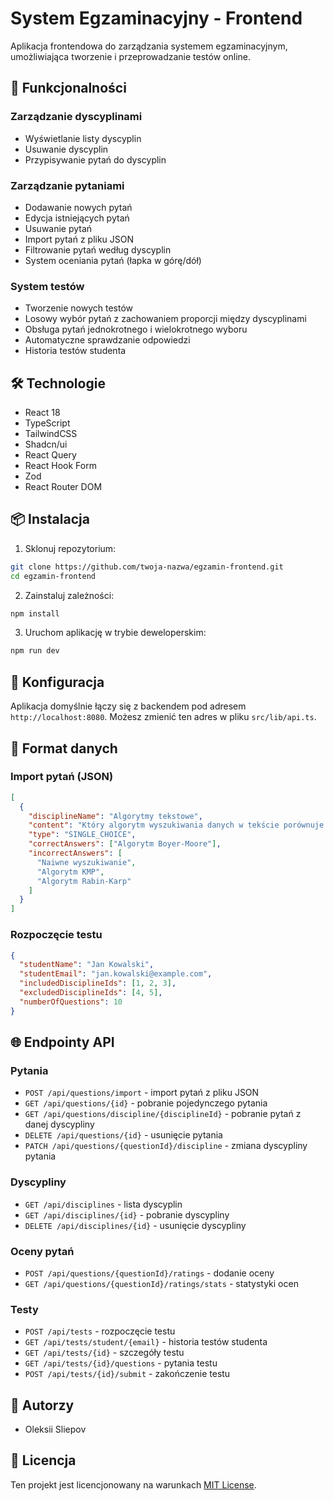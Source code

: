 # System Egzaminacyjny - Frontend

Aplikacja frontendowa do zarządzania systemem egzaminacyjnym, umożliwiająca tworzenie i przeprowadzanie testów online.

## 🚀 Funkcjonalności

### Zarządzanie dyscyplinami

- Wyświetlanie listy dyscyplin
- Usuwanie dyscyplin
- Przypisywanie pytań do dyscyplin

### Zarządzanie pytaniami

- Dodawanie nowych pytań
- Edycja istniejących pytań
- Usuwanie pytań
- Import pytań z pliku JSON
- Filtrowanie pytań według dyscyplin
- System oceniania pytań (łapka w górę/dół)

### System testów

- Tworzenie nowych testów
- Losowy wybór pytań z zachowaniem proporcji między dyscyplinami
- Obsługa pytań jednokrotnego i wielokrotnego wyboru
- Automatyczne sprawdzanie odpowiedzi
- Historia testów studenta

## 🛠️ Technologie

- React 18
- TypeScript
- TailwindCSS
- Shadcn/ui
- React Query
- React Hook Form
- Zod
- React Router DOM

## 📦 Instalacja

1. Sklonuj repozytorium:

```bash
git clone https://github.com/twoja-nazwa/egzamin-frontend.git
cd egzamin-frontend
```

2. Zainstaluj zależności:

```bash
npm install
```

3. Uruchom aplikację w trybie deweloperskim:

```bash
npm run dev
```

## 🔧 Konfiguracja

Aplikacja domyślnie łączy się z backendem pod adresem `http://localhost:8080`. Możesz zmienić ten adres w pliku `src/lib/api.ts`.

## 📝 Format danych

### Import pytań (JSON)

```json
[
  {
    "disciplineName": "Algorytmy tekstowe",
    "content": "Który algorytm wyszukiwania danych w tekście porównuje znaki od końca wzorca?",
    "type": "SINGLE_CHOICE",
    "correctAnswers": ["Algorytm Boyer-Moore"],
    "incorrectAnswers": [
      "Naiwne wyszukiwanie",
      "Algorytm KMP",
      "Algorytm Rabin-Karp"
    ]
  }
]
```

### Rozpoczęcie testu

```json
{
  "studentName": "Jan Kowalski",
  "studentEmail": "jan.kowalski@example.com",
  "includedDisciplineIds": [1, 2, 3],
  "excludedDisciplineIds": [4, 5],
  "numberOfQuestions": 10
}
```

## 🌐 Endpointy API

### Pytania

- `POST /api/questions/import` - import pytań z pliku JSON
- `GET /api/questions/{id}` - pobranie pojedynczego pytania
- `GET /api/questions/discipline/{disciplineId}` - pobranie pytań z danej dyscypliny
- `DELETE /api/questions/{id}` - usunięcie pytania
- `PATCH /api/questions/{questionId}/discipline` - zmiana dyscypliny pytania

### Dyscypliny

- `GET /api/disciplines` - lista dyscyplin
- `GET /api/disciplines/{id}` - pobranie dyscypliny
- `DELETE /api/disciplines/{id}` - usunięcie dyscypliny

### Oceny pytań

- `POST /api/questions/{questionId}/ratings` - dodanie oceny
- `GET /api/questions/{questionId}/ratings/stats` - statystyki ocen

### Testy

- `POST /api/tests` - rozpoczęcie testu
- `GET /api/tests/student/{email}` - historia testów studenta
- `GET /api/tests/{id}` - szczegóły testu
- `GET /api/tests/{id}/questions` - pytania testu
- `POST /api/tests/{id}/submit` - zakończenie testu

## 👥 Autorzy

- Oleksii Sliepov

## 📄 Licencja

Ten projekt jest licencjonowany na warunkach [MIT License](LICENSE).
